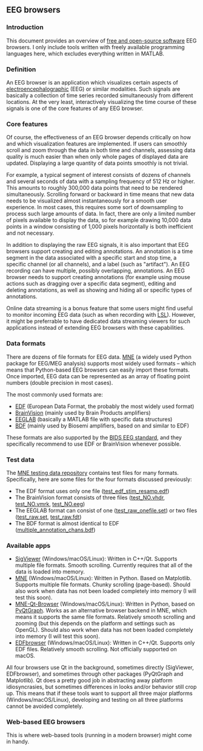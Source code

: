 ## EEG browsers

### Introduction

This document provides an overview of [free and open-source software](https://en.wikipedia.org/wiki/Free_and_open-source_software) EEG browsers. I only include tools written with freely available programming languages here, which excludes everything written in MATLAB.


### Definition

An EEG browser is an application which visualizes certain aspects of [electroencephalographic](https://en.wikipedia.org/wiki/Electroencephalography) (EEG) or similar modalities. Such signals are basically a collection of time series recorded simultaneously from different locations. At the very least, interactively visualizing the time course of these signals is one of the core features of any EEG browser.


### Core features

Of course, the effectiveness of an EEG browser depends critically on how and which visualization features are implemented. If users can smoothly scroll and zoom through the data in both time and channels, assessing data quality is much easier than when only whole pages of displayed data are updated. Displaying a large quantity of data points smoothly is not trivial.

For example, a typical segment of interest consists of dozens of channels and several seconds of data with a sampling frequency of 512 Hz or higher. This amounts to roughly 300,000 data points that need to be rendered simultaneously. Scrolling forward or backward in time means that new data needs to be visualized almost instantaneously for a smooth user experience. In most cases, this requires some sort of downsampling to process such large amounts of data. In fact, there are only a limited number of pixels available to display the data, so for example drawing 10,000 data points in a window consisting of 1,000 pixels horizontally is both inefficient and not necessary.

In addition to displaying the raw EEG signals, it is also important that EEG browsers support creating and editing annotations. An annotation is a time segment in the data associated with a specific start and stop time, a specific channel (or all channels), and a label (such as "artifact"). An EEG recording can have multiple, possibly overlapping, annotations. An EEG browser needs to support creating annotations (for example using mouse actions such as dragging over a specific data segment), editing and deleting annotations, as well as showing and hiding all or specific types of annotations.

Online data streaming is a bonus feature that some users might find useful to monitor incoming EEG data (such as when recording with [LSL](https://labstreaminglayer.readthedocs.io/index.html)). However, it might be preferrable to have dedicated data streaming viewers for such applications instead of extending EEG browsers with these capabilities.


### Data formats

There are dozens of file formats for EEG data. [MNE](https://mne.tools/stable/index.html) (a widely used Python package for EEG/MEG analysis) supports most widely used formats – which means that Python-based EEG browsers can easily import these formats. Once imported, EEG data can be represented as an array of floating point numbers (double precision in most cases).

The most commonly used formats are:

- [EDF](https://www.edfplus.info/) (European Data Format, the probably the most widely used format)
- [BrainVision](https://www.brainproducts.com/support-resources/brainvision-core-data-format-1-0/) (mainly used by Brain Products amplifiers)
- [EEGLAB](https://eeglab.org/tutorials/ConceptsGuide/Data_Structures.html) (basically a MATLAB file with specific data structures)
- [BDF](https://www.biosemi.com/faq/file_format.htm) (mainly used by Biosemi amplifiers, based on and similar to EDF)

These formats are also supported by the [BIDS EEG standard](https://bids-specification.readthedocs.io/en/stable/04-modality-specific-files/03-electroencephalography.html), and they specifically recommend to use EDF or BrainVision whenever possible.


###  Test data

The [MNE testing data repository](https://github.com/mne-tools/mne-testing-data) contains test files for many formats. Specifically, here are some files for the four formats discussed previously:

- The EDF format uses only one file ([test_edf_stim_resamp.edf](https://github.com/mne-tools/mne-testing-data/raw/master/EDF/test_edf_stim_resamp.edf))
- The BrainVision format consists of three files ([test_NO.vhdr](https://raw.githubusercontent.com/mne-tools/mne-testing-data/master/Brainvision/test_NO.vhdr), [test_NO.vmrk](https://raw.githubusercontent.com/mne-tools/mne-testing-data/master/Brainvision/test_NO.vmrk), [test_NO.eeg](https://github.com/mne-tools/mne-testing-data/raw/master/Brainvision/test_NO.eeg))
- The EEGLAB format can consist of one ([test_raw_onefile.set](https://github.com/mne-tools/mne-testing-data/raw/master/EEGLAB/test_raw_onefile.set)) or two files ([test_raw.set](https://github.com/mne-tools/mne-testing-data/raw/master/EEGLAB/test_raw.set), [test_raw.fdt](https://github.com/mne-tools/mne-testing-data/raw/master/EEGLAB/test_raw.fdt))
- The BDF format is almost identical to EDF ([multiple_annotation_chans.bdf](https://github.com/mne-tools/mne-testing-data/blob/master/BDF/multiple_annotation_chans.bdf))


### Available apps

- [SigViewer](https://github.com/cbrnr/sigviewer) (Windows/macOS/Linux): Written in C++/Qt. Supports multiple file formats. Smooth scrolling. Currently requires that all of the data is loaded into memory.
- [MNE](https://mne.tools/stable/index.html) (Windows/macOS/Linux): Written in Python. Based on Matplotlib. Supports multiple file formats. Chunky scrolling (page-based). Should also work when data has not been loaded completely into memory (I will test this soon).
- [MNE-Qt-Browser](https://github.com/mne-tools/mne-qt-browser) (Windows/macOS/Linux): Written in Python, based on [PyQtGraph](https://www.pyqtgraph.org/). Works as an alternative browser backend in MNE, which means it supports the same file formats. Relatively smooth scrolling and zooming (but this depends on the platform and settings such as OpenGL). Should also work when data has not been loaded completely into memory (I will test this soon).
- [EDFbrowser](https://www.teuniz.net/edfbrowser/) (Windows/macOS/Linux): Written in C++/Qt. Supports only EDF files. Relatively smooth scrolling. Not officially supported on macOS.

All four browsers use Qt in the background, sometimes directly (SigViewer, EDFbrowser), and sometimes through other packages (PyQtGraph and Matplotlib). Qt does a pretty good job in abstracting away platform idiosyncrasies, but sometimes differences in looks and/or behavior still crop up. This means that if these tools want to support all three major platforms (Windows/macOS/Linux), developing and testing on all three platforms cannot be avoided completely.


### Web-based EEG browsers

This is where web-based tools (running in a modern browser) might come in handy.
